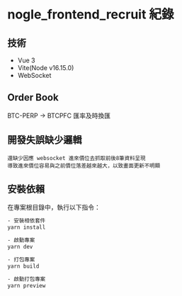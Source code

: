 # nogle_frontend_recruit 紀錄

## 技術
* Vue 3
* Vite(Node v16.15.0)
* WebSocket

## Order Book

BTC-PERP → BTCPFC 匯率及時換匯

## 開發失誤缺少邏輯
    還缺少因應 websocket 進來價位去抓取前後8筆資料呈現
    導致進來價位容易與之前價位落差越來越大，以致畫面更新不明顯

## 安裝依賴

在專案根目錄中，執行以下指令：

```bash
- 安裝相依套件
yarn install

- 啟動專案
yarn dev

- 打包專案
yarn build

- 啟動打包專案
yarn preview
```